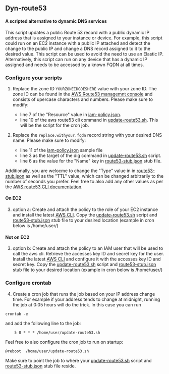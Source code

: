 ## Dyn-route53 

#### A scripted alternative to dynamic DNS services

This script updates a public Route 53 record with a public dynamic IP address that is assigned to your instance or device. For example, this script could run on an EC2 instance with a public IP attached and detect the change to the public IP and change a DNS record assigned to it to the desired value. This script can be used to avoid the need to use an Elastic IP. Alternatively, this script can run on any device that has a dynamic IP assigned and needs to be accessed by a known FQDN at all times.

### Configure your scripts

1. Replace the zone ID ```YOURZONEIDGOESHERE``` value with your zone ID. The zone ID can be found in the [AWS Route53 managemnt console](https://us-east-1.console.aws.amazon.com/route53/v2/hostedzones#) and consists of upercase characters and numbers. Please make sure to modify:
     * line 7 of the "Resource" value in [iam-policy.json](https://github.com/markosluga/Dyn-route53/blob/main/iam-policy.json).
     * line 10 of the aws route53 cli command in [update-route53.sh](https://github.com/markosluga/change-route53/blob/main/update-route53.sh). This will be the script for the cron job.

2. Replace the ```replace.withyour.fqdn``` record string with your desired DNS name. Please make sure to modify:
     * line 11 of the [iam-policy.json](https://github.com/markosluga/Dyn-route53/blob/main/iam-policy.json) sample file
     * line 3 as the target of the dig command in [update-route53.sh](https://github.com/markosluga/change-route53/blob/main/update-route53.sh) script.
     * line 6 as the value for the "Name" key in [route53-stub.json](https://github.com/markosluga/change-route53/blob/main/route53-stub.json) stub file.

Additionally, you are welocme to change the "Type" value in in [route53-stub.json](https://github.com/markosluga/change-route53/blob/main/route53-stub.json) as well as the "TTL" value, which can be changed arbitrarily to the number of seconds you prefer. Feel free to also add any other values as per the [AWS route53 CLI documentation](https://awscli.amazonaws.com/v2/documentation/api/latest/reference/route53/change-resource-record-sets.html).

#### On EC2

3. option a: Create and attach the policy to the role of your EC2 instance and install the latest [AWS CLI](https://docs.aws.amazon.com/cli/latest/userguide/getting-started-install.html). Copy the [update-route53.sh](https://github.com/markosluga/change-route53/blob/main/update-route53.sh) script and [route53-stub.json](https://github.com/markosluga/change-route53/blob/main/route53-stub.json) stub file to your desired location (example in cron below is /home/user/)

#### Not on EC2

3. option b: Create and attach the policy to an IAM user that will be used to call the aws cli. Retrieve the accesses key ID and secret key for the user. Install the latest [AWS CLI](https://docs.aws.amazon.com/cli/latest/userguide/getting-started-install.html) and configure it with the accesses key ID and secret key. Copy the [update-route53.sh](https://github.com/markosluga/change-route53/blob/main/update-route53.sh) script and [route53-stub.json](https://github.com/markosluga/change-route53/blob/main/route53-stub.json) stub file to your desired location (example in cron below is /home/user/)

### Configure crontab

4. Create a cron job that runs the job based on your IP address change time. For example if your address tends to change at midnight, running the job at 0:05 hours will do the trick. In this case you can run
```
crontab -e 
```
and add the following line to the job:
```
    5 0 * * * /home/user/update-route53.sh
```
Feel free to also configure the cron job to run on startup:
```
@reboot  /home/user/update-route53.sh
```
Make sure to point the job to where your [update-route53.sh](https://github.com/markosluga/change-route53/blob/main/update-route53.sh) script and [route53-stub.json](https://github.com/markosluga/change-route53/blob/main/route53-stub.json) stub file reside.
